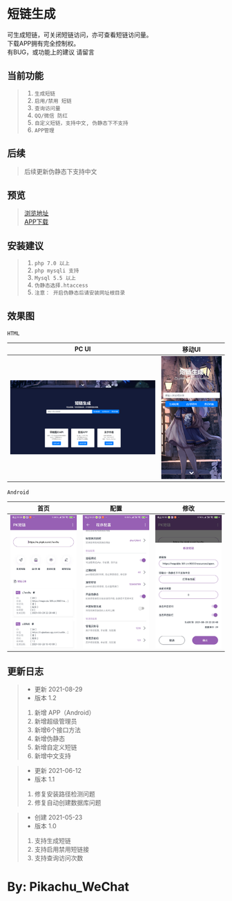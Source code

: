 短链生成
==============
可生成短链，可关闭短链访问，亦可查看短链访问量。<br>
下载APP拥有完全控制权。<br>
有BUG，或功能上的建议 请留言


当前功能
---
> 1. `生成短链`
> 2. `启用/禁用 短链`
> 3. `查询访问量`
> 4. `QQ/微信 防红`
> 5. `自定义短链，支持中文, 伪静态下不支持`
> 6. `APP管理`

后续
---
> 后续更新伪静态下支持中文


预览
---
>[浏览地址](http://a.pkpk.run/) <br>
>[APP下载](.res/app.apk)


安装建议
---
> 1. `php 7.0 以上`
> 2. `php mysqli 支持`
> 3. `Mysql 5.5 以上`
> 4. `伪静态选择.htaccess`
> 5. `注意： 开启伪静态后请安装网址根目录`

效果图
---
`HTML`

|PC UI|移动UI|
|:---:|:---:|
| ![](.res/md_img.png) | ![](.res/md_img_1.png) | 

`Android`

|首页|配置|修改|
|:---:|:---:|:---:|
| ![](.res/app3.jpg) | ![](.res/app2.jpg) | ![](.res/app1.jpg) |



更新日志
---
>* 更新  2021-08-29
>* 版本 1.2
>1. 新增 APP（Android）
>2. 新增超级管理员
>3. 新增6个接口方法
>4. 新增伪静态
>5. 新增自定义短链
>6. 新增中文支持


>* 更新  2021-06-12
>* 版本 1.1
>1. 修复安装路径检测问题
>2. 修复自动创建数据库问题


>* 创建  2021-05-23
>* 版本 1.0
>1. 支持生成短链
>2. 支持启用禁用短链接
>3. 支持查询访问次数



By: Pikachu_WeChat
===
